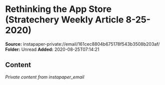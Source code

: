 # Rethinking the App Store (Stratechery Weekly Article 8-25-2020)

**Source:** instapaper-private://email/161cec8804b675178f543b3508b203af/
**Folder:** Unread
**Added:** 2020-08-25T07:14:21




## Content
*Private content from instapaper_email*
